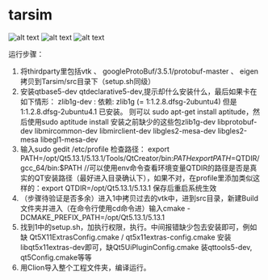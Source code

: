 # tarsim

![alt text](https://raw.githubusercontent.com/kamranshamaei/tarsim/development/doc/pics/fanuc.png)
![alt text](https://raw.githubusercontent.com/kamranshamaei/tarsim/development/doc/pics/kuka.png)
![alt text](https://raw.githubusercontent.com/kamranshamaei/tarsim/development/doc/pics/scara.png)

运行步骤：
1. 将thirdparty里包括vtk 、 googleProtoBuf/3.5.1/protobuf-master 、 eigen拷贝到Tarsim/src目录下（setup.sh同级）
2. 安装qtbase5-dev   qtdeclarative5-dev,提示却什么安装什么，最后如果卡在如下情形：
    zlib1g-dev : 依赖: zlib1g (= 1:1.2.8.dfsg-2ubuntu4) 但是 1:1.2.8.dfsg-2ubuntu4.1 已安装。
    则可以 sudo apt-get install aptitude，然后使用sudo aptitude install 安装之前缺少的这些包zlib1g-dev libprotobuf-dev libmircommon-dev       libmirclient-dev libgles2-mesa-dev libgles2-mesa libegl1-mesa-dev
3. 输入sudo gedit /etc/profile 检查路径：
    export PATH=/opt/Qt5.13.1/5.13.1/Tools/QtCreator/bin:$PATH
    export PATH=$QTDIR/gcc_64/bin:$PATH      //可以使用env命令查看环境变量QTDIR的路径是否是真实的QT安装路径（最好进入目录确认下），如果不对，在profile里添加类似这样的：export QTDIR=/opt/Qt5.13.1/5.13.1    保存后重启系统生效
4. （步骤待验证是否多余）进入1中拷贝过去的vtk中，进到src目录，新建Build文件夹并进入（在命令行使用cd命令进）输入cmake -DCMAKE_PREFIX_PATH=/opt/Qt5.13.1/5.13.1
5. 找到1中的setup.sh，加执行权限，执行。中间报错缺少包去安装即可，例如缺 Qt5X11ExtrasConfig.cmake / qt5x11extras-config.cmake 安装libqt5x11extras-dev即可，缺Qt5UiPluginConfig.cmake  装qttools5-dev, qt5Config.cmake等等
6. 用Clion导入整个工程文件夹，编译运行。
